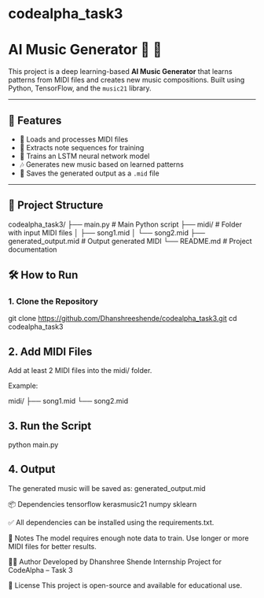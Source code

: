 # codealpha_task3
# AI Music Generator 🎵 🎹

This project is a deep learning-based **AI Music Generator** that learns patterns from MIDI files and creates new music compositions. Built using Python, TensorFlow, and the `music21` library.

---

## 🚀 Features

- 🎼 Loads and processes MIDI files
- 🎹 Extracts note sequences for training
- 🧠 Trains an LSTM neural network model
- 🎶 Generates new music based on learned patterns
- 💾 Saves the generated output as a `.mid` file

---

## 📁 Project Structure

codealpha_task3/
├── main.py # Main Python script
├── midi/ # Folder with input MIDI files
│ ├── song1.mid
│ └── song2.mid
├── generated_output.mid # Output generated MIDI
└── README.md # Project documentation


## 🛠️ How to Run

### 1. Clone the Repository

git clone https://github.com/Dhanshreeshende/codealpha_task3.git
cd codealpha_task3

## 2. Add MIDI Files
Add at least 2 MIDI files into the midi/ folder.

Example:

midi/
├── song1.mid
└── song2.mid

## 3. Run the Script

python main.py

## 4. Output
The generated music will be saved as: generated_output.mid

📦 Dependencies
tensorflow
kerasmusic21
numpy
sklearn

✅ All dependencies can be installed using the requirements.txt.

📌 Notes
The model requires enough note data to train. Use longer or more MIDI files for better results.


👩‍💻 Author
Developed by Dhanshree Shende
Internship Project for CodeAlpha – Task 3

📄 License
This project is open-source and available for educational use.
